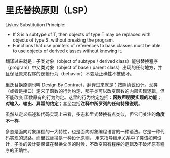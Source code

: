 # 里氏替换原则（LSP）
Liskov Substitution Principle:
- If S is a subtype of T, then objects of type T may be replaced with objects of type
  S, without breaking the program.
- Functions that use pointers of references to base classes must be able to use
  objects of derived classes without knowing it.

翻译过来就是：子类对象（object of subtype / derived class）能够替换程序（program）中父类对象（object of base / parent
class）出现的任何地方，并且保证原来程序的逻辑行为（behavior）不变及正确性不被破坏。

里氏替换原则也叫 Design By Contract，翻译过来就是：按照协议设计。父类（或者是接口）定义了函数的行为约定，那子类可以改变函数的内部实现逻辑，但不能改变
函数原有的行为约定。这里的行为约定包括：**函数声明要实现的功能**；**对输入、输出、异常的约定**；甚至包括**注释中所罗列的任何特殊说明**。

虽然从定义描述和代码实现上来看，多态和里式替换有点类似，但它们关注的**角度不一样**。

多态是面向对象编程的一大特性，也是面向对象编程语言的一种语法。它是一种代码实现的思路。而里式替换是一种设计原则，
用来指导继承关系中子类该如何设计，子类的设计要保证在替换父类的时候，不改变原有程序的逻辑及不破坏原有程序的正确性。